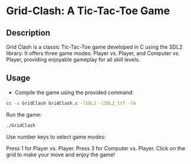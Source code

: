 # Grid-Clash: A Tic-Tac-Toe Game

## Description

Grid Clash is a classic Tic-Tac-Toe game developed in C using the SDL2 library. It offers three game modes: Player vs. Player, and Computer vs. Player, providing enjoyable gameplay for all skill levels.

## Usage

- Compile the game using the provided command:

```bash
cc -o GridClash GridClash.c -lSDL2 -lSDL2_ttf -lm
```

Run the game:
```bash
./GridClash
```

Use number keys to select game modes:

Press 1 for Player vs. Player.
Press 3 for Computer vs. Player.
Click on the grid to make your move and enjoy the game!
